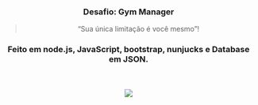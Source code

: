
<h3 align="center">
  Desafio: Gym Manager
</h3>

<blockquote align="center">“Sua única limitação é você mesmo”!</blockquote>

<h3 align="center">
   Feito em node.js, JavaScript, bootstrap, nunjucks e Database em JSON.
</h3>


<p align="center">
    <br/>
  <br/>
  <img src="EFIZ.gif" >
  <br/>
  <br/>
</p>



